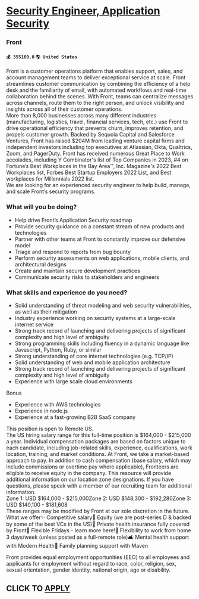 # [Security Engineer, Application Security](https://www.remotewlb.com/apply/security-engineer-application-security-80197)  
### Front  
#### `💰 355100.0` `🌎 United States`  
Front is a customer operations platform that enables support, sales, and account management teams to deliver exceptional service at scale. Front streamlines customer communication by combining the efficiency of a help desk and the familiarity of email, with automated workflows and real-time collaboration behind the scenes. With Front, teams can centralize messages across channels, route them to the right person, and unlock visibility and insights across all of their customer operations.  
More than 8,000 businesses across many different industries (manufacturing, logistics, travel, financial services, tech, etc.) use Front to drive operational efficiency that prevents churn, improves retention, and propels customer growth. Backed by Sequoia Capital and Salesforce Ventures, Front has raised $204M from leading venture capital firms and independent investors including top executives at Atlassian, Okta, Qualtrics, Zoom, and PagerDuty. Front has received numerous Great Place to Work accolades, including Y Combinator's list of Top Companies in 2023, #4 on Fortune’s Best Workplaces in the Bay Area™, Inc. Magazine's 2022 Best Workplaces list, Forbes Best Startup Employers 2022 List, and Best workplaces for Millennials 2022 list.  
We are looking for an experienced security engineer to help build, manage, and scale Front’s security programs.

### What will you be doing?

  * Help drive Front’s Application Security roadmap
  * Provide security guidance on a constant stream of new products and technologies
  * Partner with other teams at Front to constantly improve our defensive model
  * Triage and respond to reports from bug bounty 
  * Perform security assessments on web applications, mobile clients, and architectural designs
  * Create and maintain secure development practices
  * Communicate security risks to stakeholders and engineers

### What skills and experience do you need?

  * Solid understanding of threat modeling and web security vulnerabilities, as well as their mitigation
  * Industry experience working on security systems at a large-scale internet service
  * Strong track record of launching and delivering projects of significant complexity and high level of ambiguity
  * Strong programming skills including fluency in a dynamic language like Javascript, Python, Ruby, or similar
  * Strong understanding of core internet technologies (e.g. TCP/IP)
  * Solid understanding of web and mobile application architecture 
  * Strong track record of launching and delivering projects of significant complexity and high level of ambiguity
  * Experience with large scale cloud environments 
  
Bonus

  * Experience with AWS technologies
  * Experience in node.js
  * Experience at a fast-growing B2B SaaS company

This position is open to Remote US.  
The US hiring salary range for this full-time position is $164,000 - $215,000 a year. Individual compensation packages are based on factors unique to each candidate, including job-related skills, experience, qualifications, work location, training, and market conditions. At Front, we take a market-based approach to pay. In addition to cash compensation (base salary, which may include commissions or overtime pay where applicable), Fronteers are eligible to receive equity in the company. This resource will provide additional information on our location zone designations. If you have questions, please speak with a member of our recruiting team for additional information.  
Zone 1: USD $164,000 - $215,000Zone 2: USD $148,300 - $192,280Zone 3: USD $140,100 - $181,608  
These ranges may be modified by Front at our sole discretion in the future.  
What we offer✨ Competitive salary🤝 Equity (we are post-series D & backed by some of the best VCs in the US)🏥 Private health insurance fully covered by Front💪 Flexible Fridays - learn more here!🏡 Flexibility to work from home 3 days/week (unless posted as a full-remote role)🛋 Mental health support with Modern Health🍼 Family planning support with Maven  
  
Front provides equal employment opportunities (EEO) to all employees and applicants for employment without regard to race, color, religion, sex, sexual orientation, gender identity, national origin, age or disability.  
## CLICK TO [APPLY](https://www.remotewlb.com/apply/security-engineer-application-security-80197)

